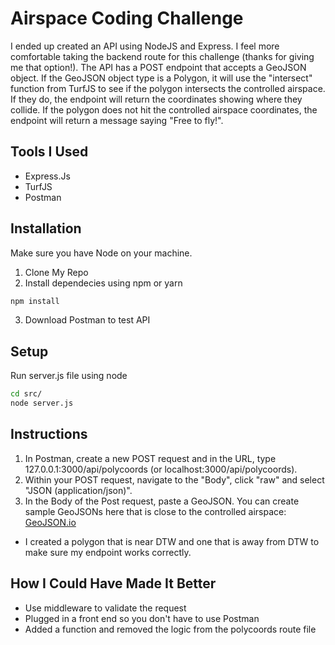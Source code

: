 # Airspace Coding Challenge

I ended up created an API using NodeJS and Express. I feel more comfortable taking the backend route for this challenge (thanks for giving me that option!). The API has a POST endpoint that accepts a GeoJSON object. If the GeoJSON object type is a Polygon, it will use the "intersect" function from TurfJS to see if the polygon intersects the controlled airspace. If they do, the endpoint will return the coordinates showing where they collide. If the polygon does not hit the controlled airspace coordinates, the endpoint will return a message saying "Free to fly!".

## Tools I Used
- Express.Js
- TurfJS
- Postman

## Installation

Make sure you have Node on your machine.

1) Clone My Repo
2) Install dependecies using npm or yarn

```bash
npm install
```
3) Download Postman to test API

## Setup
Run server.js file using node
```bash
cd src/
node server.js
```
## Instructions
1) In Postman, create a new POST request and in the URL, type 127.0.0.1:3000/api/polycoords (or localhost:3000/api/polycoords). 
2) Within your POST request, navigate to the "Body", click "raw" and select "JSON (application/json)".
3) In the Body of the Post request, paste a GeoJSON. You can create sample GeoJSONs here that is close to the controlled airspace:  [GeoJSON.io](https://geojson.io/#map=13/42.2173/-83.3678)
 - I created a polygon that is near DTW and one that is away from DTW to make sure my endpoint works correctly.

## How I Could Have Made It Better
- Use middleware to validate the request
- Plugged in a front end so you don't have to use Postman
- Added a function and removed the logic from the polycoords route file
